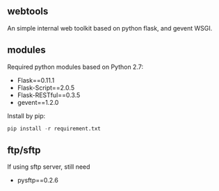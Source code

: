 ## webtools
An simple internal web toolkit based on python flask, and gevent WSGI.

## modules
Required python modules based on Python 2.7:
- Flask==0.11.1
- Flask-Script==2.0.5
- Flask-RESTful==0.3.5
- gevent==1.2.0

Install by pip:
``` python
pip install -r requirement.txt
```


## ftp/sftp
If using sftp server, still need
- pysftp==0.2.6

